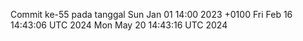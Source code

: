 Commit ke-55 pada tanggal Sun Jan 01 14:00 2023 +0100
Fri Feb 16 14:43:06 UTC 2024
Mon May 20 14:43:16 UTC 2024
